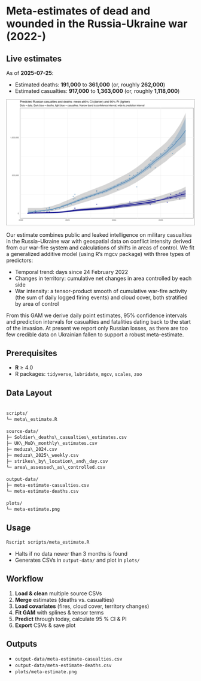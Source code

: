 # Meta-estimates of dead and wounded in the Russia-Ukraine war (2022-)

<!-- ESTIMATES-START -->

## Live estimates

As of **2025-07-25**:
- Estimated deaths: **191,000** to **361,000** (or, roughly **262,000**)
- Estimated casualties: **917,000** to **1,363,000** (or, roughly **1,118,000**)

<!-- ESTIMATES-END -->

![Meta-estimate plot](plots/meta-estimate.png)

Our estimate combines public and leaked intelligence on military casualties in the Russia–Ukraine war with geospatial data on conflict intensity derived from our war-fire system and calculations of shifts in areas of control. We fit a generalized additive model (using R’s mgcv package) with three types of predictors:

* Temporal trend: days since 24 February 2022
* Changes in territory: cumulative net changes in area controlled by each side
* War intensity: a tensor-product smooth of cumulative war-fire activity (the sum of daily logged firing events) and cloud cover, both stratified by area of control

From this GAM we derive daily point estimates, 95% confidence intervals and prediction intervals for casualties and fatalities dating back to the start of the invasion. At present we report only Russian losses, as there are too few credible data on Ukrainian fallen to support a robust meta-estimate.

## Prerequisites
- **R** ≥ 4.0  
- R packages: `tidyverse`, `lubridate`, `mgcv`, `scales`, `zoo` 

## Data Layout
```

scripts/
└─ meta\_estimate.R

source-data/
├─ Soldier\_deaths\_casualties\_estimates.csv
├─ UK\_MoD\_monthly\_estimates.csv
├─ meduza\_2024.csv
├─ meduza\_2025\_weekly.csv
├─ strikes\_by\_location\_and\_day.csv
└─ area\_assessed\_as\_controlled.csv

output-data/
├─ meta-estimate-casualties.csv
└─ meta-estimate-deaths.csv

plots/
└─ meta-estimate.png

````

## Usage
```bash
Rscript scripts/meta_estimate.R
````

* Halts if no data newer than 3 months is found
* Generates CSVs in `output-data/` and plot in `plots/`

## Workflow

1. **Load & clean** multiple source CSVs
2. **Merge** estimates (deaths vs. casualties)
3. **Load covariates** (fires, cloud cover, territory changes)
4. **Fit GAM** with splines & tensor terms
5. **Predict** through today, calculate 95 % CI & PI
6. **Export** CSVs & save plot

## Outputs

* `output-data/meta-estimate-casualties.csv`
* `output-data/meta-estimate-deaths.csv`
* `plots/meta-estimate.png`

